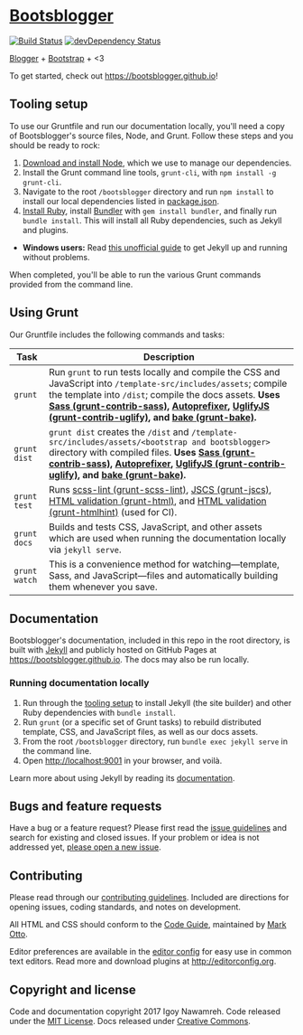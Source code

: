 # [Bootsblogger](https://bootsblogger.github.io)

[![Build Status](https://travis-ci.org/bootsblogger/bootsblogger.svg)](https://travis-ci.org/bootsblogger/bootsblogger)
[![devDependency Status](https://david-dm.org/bootsblogger/bootsblogger/dev-status.svg)](https://david-dm.org/bootsblogger/bootsblogger/?type=dev)

[Blogger](https://blogger.com) + [Bootstrap](https://v4-alpha.getbootstrap.com) + \<3

To get started, check out <https://bootsblogger.github.io>!


## Tooling setup

To use our Gruntfile and run our documentation locally, you'll need a copy of Bootsblogger's source files, Node, and Grunt. Follow these steps and you should be ready to rock:

1. [Download and install Node](https://nodejs.org/download/), which we use to manage our dependencies.
2. Install the Grunt command line tools, `grunt-cli`, with `npm install -g grunt-cli`.
3. Navigate to the root `/bootsblogger` directory and run `npm install` to install our local dependencies listed in [package.json](https://github.com/bootsblogger/bootsblogger/blob/master/package.json).
4. [Install Ruby][install-ruby], install [Bundler][gembundler] with `gem install bundler`, and finally run `bundle install`. This will install all Ruby dependencies, such as Jekyll and plugins.
  - **Windows users:** Read [this unofficial guide](http://jekyll-windows.juthilo.com/) to get Jekyll up and running without problems.
  
When completed, you'll be able to run the various Grunt commands provided from the command line.
  
[install-ruby]: https://www.ruby-lang.org/en/documentation/installation/
[gembundler]: https://bundler.io/


## Using Grunt

Our Gruntfile includes the following commands and tasks:

| Task | Description |
| --- | --- |
| `grunt` | Run `grunt` to run tests locally and compile the CSS and JavaScript into `/template-src/includes/assets`; compile the template into `/dist`; compile the docs assets. **Uses [Sass (grunt-contrib-sass)](https://github.com/gruntjs/grunt-contrib-sass), [Autoprefixer](https://github.com/postcss/autoprefixer), [UglifyJS (grunt-contrib-uglify)](https://github.com/gruntjs/grunt-contrib-uglify), and [bake (grunt-bake)](https://github.com/MathiasPaumgarten/grunt-bake).** |
| `grunt dist` | `grunt dist` creates the `/dist` and `/template-src/includes/assets/<bootstrap and bootsblogger>` directory with compiled files. **Uses [Sass (grunt-contrib-sass)](https://github.com/gruntjs/grunt-contrib-sass), [Autoprefixer](https://github.com/postcss/autoprefixer), [UglifyJS (grunt-contrib-uglify)](https://github.com/gruntjs/grunt-contrib-uglify), and [bake (grunt-bake)](https://github.com/MathiasPaumgarten/grunt-bake).** |
| `grunt test` | Runs [scss-lint (grunt-scss-lint)](https://github.com/ahmednuaman/grunt-scss-lint), [JSCS (grunt-jscs)](https://github.com/jscs-dev/grunt-jscs), [HTML validation (grunt-html)](https://github.com/jzaefferer/grunt-html), and [HTML validation (grunt-htmlhint)](https://github.com/yaniswang/grunt-htmlhint) (used for CI). |
| `grunt docs` | Builds and tests CSS, JavaScript, and other assets which are used when running the documentation locally via `jekyll serve`. |
| `grunt watch` | This is a convenience method for watching—template, Sass, and JavaScript—files and automatically building them whenever you save. |


## Documentation

Bootsblogger's documentation, included in this repo in the root directory, is built with [Jekyll](https://jekyllrb.com) and publicly hosted on GitHub Pages at <https://bootsblogger.github.io>. The docs may also be run locally.

### Running documentation locally

1. Run through the [tooling setup](#tooling-setup) to install Jekyll (the site builder) and other Ruby dependencies with `bundle install`.
2. Run `grunt` (or a specific set of Grunt tasks) to rebuild distributed template, CSS, and JavaScript files, as well as our docs assets.
3. From the root `/bootsblogger` directory, run `bundle exec jekyll serve` in the command line.
4. Open <http://localhost:9001> in your browser, and voilà.

Learn more about using Jekyll by reading its [documentation](https://jekyllrb.com/docs/home/).


## Bugs and feature requests

Have a bug or a feature request? Please first read the [issue guidelines](https://github.com/bootsblogger/bootsblogger/blob/master/CONTRIBUTING.md#using-the-issue-tracker) and search for existing and closed issues. If your problem or idea is not addressed yet, [please open a new issue](https://github.com/bootsblogger/bootsblogger/issues/new).


## Contributing

Please read through our [contributing guidelines](https://github.com/bootsblogger/bootsblogger/blob/master/CONTRIBUTING.md). Included are directions for opening issues, coding standards, and notes on development.

All HTML and CSS should conform to the [Code Guide](https://github.com/mdo/code-guide), maintained by [Mark Otto](https://github.com/mdo).

Editor preferences are available in the [editor config](https://github.com/bootsblogger/bootsblogger/blob/master/.editorconfig) for easy use in common text editors. Read more and download plugins at <http://editorconfig.org>.


## Copyright and license

Code and documentation copyright 2017 Igoy Nawamreh. Code released under the [MIT License](https://github.com/bootsblogger/bootsblogger/blob/master/LICENSE). Docs released under [Creative Commons](https://github.com/bootsblogger/bootsblogger/blob/master/docs/LICENSE).
